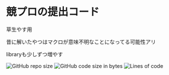 # 競プロの提出コード

草生やす用

昔に解いたやつはマクロが意味不明なことになってる可能性アリ

libraryも少しずつ増やす

![GitHub repo size](https://img.shields.io/github/repo-size/pippi-sniper/Competitive-Programming)
![GitHub code size in bytes](https://img.shields.io/github/languages/code-size/pippi-sniper/Competitive-Programming)
![Lines of code](https://img.shields.io/tokei/lines/github/pippi-sniper/Competitive-Programming)
